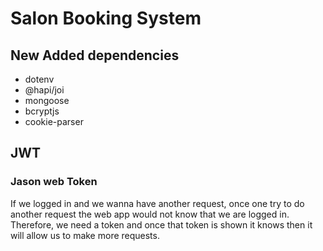 # Salon Booking System
## New Added dependencies 

* dotenv
* @hapi/joi
* mongoose
* bcryptjs
* cookie-parser
 ## JWT
 ### Jason web Token
 If we logged in and we wanna have another request, once one try to do another request the web app would not know that we are logged in. Therefore, we need a token and once that token is shown it knows then it will allow us to make more requests.